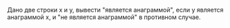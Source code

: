 ﻿Дано две строки x и y, вывести "является анаграммой", если y является анаграммой x,
и "не является анаграммой" в противном случае.